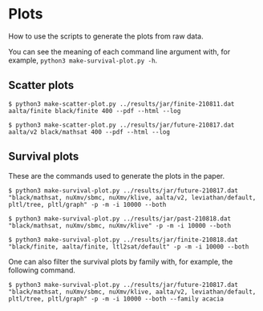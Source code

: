 # Plots

How to use the scripts to generate the plots from raw data.

You can see the meaning of each command line argument with, for example, `python3 make-survival-plot.py -h`.

## Scatter plots

`$ python3 make-scatter-plot.py ../results/jar/finite-210811.dat aalta/finite black/finite 400 --pdf --html --log`

`$ python3 make-scatter-plot.py ../results/jar/future-210817.dat aalta/v2 black/mathsat 400 --pdf --html --log`

## Survival plots

These are the commands used to generate the plots in the paper.

`$ python3 make-survival-plot.py ../results/jar/future-210817.dat "black/mathsat, nuXmv/sbmc, nuXmv/klive, aalta/v2, leviathan/default, pltl/tree, pltl/graph" -p -m -i 10000 --both`

`$ python3 make-survival-plot.py ../results/jar/past-210818.dat "black/mathsat, nuXmv/sbmc, nuXmv/klive" -p -m -i 10000 --both`

`$ python3 make-survival-plot.py ../results/jar/finite-210818.dat "black/finite, aalta/finite, ltl2sat/default" -p -m -i 10000 --both`

One can also filter the survival plots by family with, for example, the following command.

`$ python3 make-survival-plot.py ../results/jar/future-210817.dat "black/mathsat, nuXmv/sbmc, nuXmv/klive, aalta/v2, leviathan/default, pltl/tree, pltl/graph" -p -m -i 10000 --both --family acacia`
